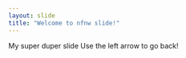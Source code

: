 ```yaml
---
layout: slide
title: "Welcome to nfnw slide!"
---
```

My super duper slide
Use the left arrow to go back!
